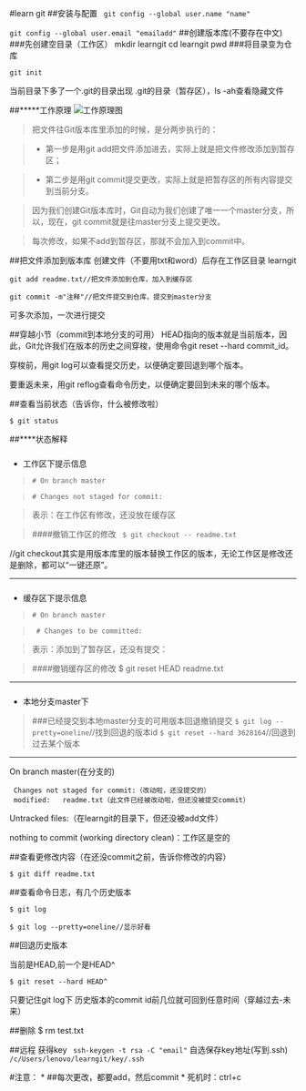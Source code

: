 #learn git
##安装与配置
   ` git config --global user.name "name"`
    
   `git config --global user.email "emailadd"`
##创建版本库(不要存在中文)
###先创建空目录（工作区）
    mkdir learngit
    cd learngit
    pwd
###将目录变为仓库

    git init

当前目录下多了一个.git的目录出现 .git的目录（暂存区），ls -ah查看隐藏文件

##*****工作原理
![工作原理图](http://www.liaoxuefeng.com/files/attachments/001384907702917346729e9afbf4127b6dfbae9207af016000/0)
>把文件往Git版本库里添加的时候，是分两步执行的：
	


>	-  第一步是用git add把文件添加进去，实际上就是把文件修改添加到暂存区；



>	-  第二步是用git commit提交更改，实际上就是把暂存区的所有内容提交到当前分支。

>因为我们创建Git版本库时，Git自动为我们创建了唯一一个master分支，所以，现在，git commit就是往master分支上提交更改。


>每次修改，如果不add到暂存区，那就不会加入到commit中。

##把文件添加到版本库
创建文件（不要用txt和word）后存在工作区目录 learngit

    git add readme.txt//把文件添加到仓库，加入到缓存区
    
    git commit -m"注释"//把文件提交到仓库，提交到master分支

可多次添加，一次进行提交

##穿越小节（commit到本地分支的可用）
HEAD指向的版本就是当前版本，因此，Git允许我们在版本的历史之间穿梭，使用命令git reset --hard commit_id。

穿梭前，用git log可以查看提交历史，以便确定要回退到哪个版本。

要重返未来，用git reflog查看命令历史，以便确定要回到未来的哪个版本。


##查看当前状态（告诉你，什么被修改啦）

    $ git status

##****状态解释
###

- 工作区下提示信息

>    `# On branch master`

>    `# Changes not staged for commit:`
    
>表示：在工作区有修改，还没放在缓存区

>####撤销工作区的修改
` $ git checkout -- readme.txt`

//git checkout其实是用版本库里的版本替换工作区的版本，无论工作区是修改还是删除，都可以“一键还原”。

----------

###
- 缓存区下提示信息

>`# On branch master`

>  ` # Changes to be committed:`
 

>表示：添加到了暂存区，还没有提交：

>####撤销缓存区的修改
    $ git reset HEAD readme.txt

----------


###
- 本地分支master下

>###已经提交到本地master分支的可用版本回退撤销提交
>`$ git log --pretty=oneline`//找到回退的版本id
>`$ git reset --hard 3628164`//回退到过去某个版本



----------



On branch master(在分支的)
>
	 Changes not staged for commit:（改动啦，还没提交的）
	 modified:   readme.txt（此文件已经被改动啦，但还没被提交commit）
Untracked files:（在learngit的目录下，但还没被add文件）


nothing to commit (working directory clean)：工作区是空的

##查看更修改内容（在还没commit之前，告诉你修改的内容）

    $ git diff readme.txt


##查看命令日志，有几个历史版本

    $ git log
    
    $ git log --pretty=oneline//显示好看

##回退历史版本

当前是HEAD,前一个是HEAD^

    $ git reset --hard HEAD^

只要记住git log下 历史版本的commit id前几位就可回到任意时间（穿越过去-未来）

##删除
    $ rm test.txt

##远程
获得key
 ` ssh-keygen -t rsa -C "email"`
自选保存key地址(写到.ssh)
 ` /c/Users/lenovo/learngit/key/.ssh`

#注意：
*
##每次更改，都要add，然后commit
*
死机时：ctrl+c